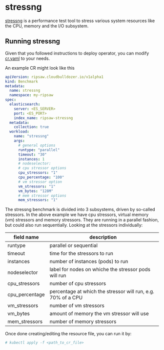 # stressng

[stressng](https://wiki.ubuntu.com/Kernel/Reference/stress-ng) is a performance test tool to stress various system resources like the CPU, memory and the I/O subsystem.

## Running stressng

Given that you followed instructions to deploy operator,
you can modify [cr.yaml](../resources/crds/ripsaw_v1alpha1_stressng.yaml) to your needs.

An example CR might look like this

```yaml
apiVersion: ripsaw.cloudbulldozer.io/v1alpha1
kind: Benchmark
metadata:
  name: stressng
  namespace: my-ripsaw
spec:
  elasticsearch:
    server: <ES_SERVER>
    port: <ES_PORT>
    index_name: ripsaw-stressng
  metadata:
    collection: true
  workload:
    name: "stressng"
    args:
      # general options
      runtype: "parallel"
      timeout: "30"
      instances: 1
      # nodeselector: 
      # cpu stressor options
      cpu_stressors: "1"
      cpu_percentage: "100"
      # vm stressor option
      vm_stressors: "1"
      vm_bytes: "128M"
      # mem stressor options
      mem_stressors: "1"

```

The stressng benchmark is divided into 3 subsystems, driven by so-called stressors. In the above example we have cpu stressors, virtual memory (vm) stressors and memory stressors. They are running in a parallel fashion, but could also run sequentially. 
Looking at the stressors individually:

| field name            | description                                                   |
|-----------------------|---------------------------------------------------------------|
| runtype               | parallel or sequential                                        |
| timeout               | time for the stressors to run                                 | 
| instances             | number of instances (pods) to run                             |
| nodeselector          | label for nodes on whiche the stressor pods will run          | 
| cpu_stressors         | number of cpu stressors                                       |
| cpu_percentage        | percentage at which the stressor will run, e.g. 70% of a CPU  |
| vm_stressors          | number of vm stressors                                        |
| vm_bytes              | amount of memory the vm stressor will use                     |
| mem_stressors         | number of memory stressors                                    | 

Once done creating/editing the resource file, you can run it by:

```bash
# kubectl apply -f <path_to_cr_file>
```


